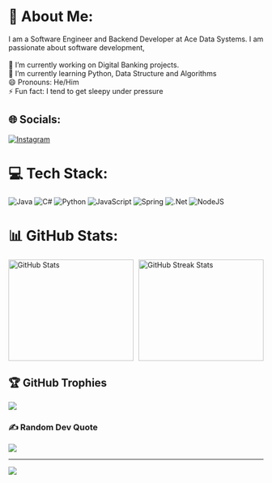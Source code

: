 # 💫 About Me:
I am a Software Engineer and Backend Developer at Ace Data Systems. I am passionate about software development,<br><br>🔭 I’m currently working on Digital Banking projects.<br>🌱 I’m currently learning Python, Data Structure and Algorithms<br>😄 Pronouns: He/Him<br>⚡ Fun fact: I tend to get sleepy under pressure


## 🌐 Socials:
[![Instagram](https://img.shields.io/badge/Instagram-%23E4405F.svg?logo=Instagram&logoColor=white)](https://instagram.com/peter_pan_274) 

# 💻 Tech Stack:
![Java](https://img.shields.io/badge/java-%23ED8B00.svg?style=plastic&logo=openjdk&logoColor=white)   ![C#](https://img.shields.io/badge/c%23-%23239120.svg?style=plastic&logo=csharp&logoColor=white)    ![Python](https://img.shields.io/badge/python-3670A0?style=plastic&logo=python&logoColor=ffdd54)  ![JavaScript](https://img.shields.io/badge/javascript-%23323330.svg?style=plastic&logo=javascript&logoColor=%23F7DF1E)   ![Spring](https://img.shields.io/badge/spring-%236DB33F.svg?style=plastic&logo=spring&logoColor=white)  ![.Net](https://img.shields.io/badge/.NET-5C2D91?style=plastic&logo=.net&logoColor=white)  ![NodeJS](https://img.shields.io/badge/node.js-6DA55F?style=plastic&logo=node.js&logoColor=white)  

# 📊 GitHub Stats:

<div style="display: flex; justify-content: space-between; align-items: center; height: 200px;">
    <img src="https://github-readme-stats.vercel.app/api?username=kokonaing-dev&theme=dark&hide_border=false&include_all_commits=true&count_private=true" alt="GitHub Stats" style="height: 100%; margin-right: 2%;">
    <img src="https://github-readme-streak-stats.herokuapp.com/?user=kokonaing-dev&theme=dark&hide_border=false" alt="GitHub Streak Stats" style="height: 100%;">
</div>


## 🏆 GitHub Trophies
![](https://github-profile-trophy.vercel.app/?username=kokonaing-dev&theme=darkhub&no-frame=true&no-bg=false&margin-w=4)

### ✍️ Random Dev Quote
![](https://quotes-github-readme.vercel.app/api?type=horizontal&theme=radical)


---
[![](https://visitcount.itsvg.in/api?id=kokonaing-dev&icon=0&color=0)](https://visitcount.itsvg.in)

<!-- Proudly created with GPRM ( https://gprm.itsvg.in ) -->

